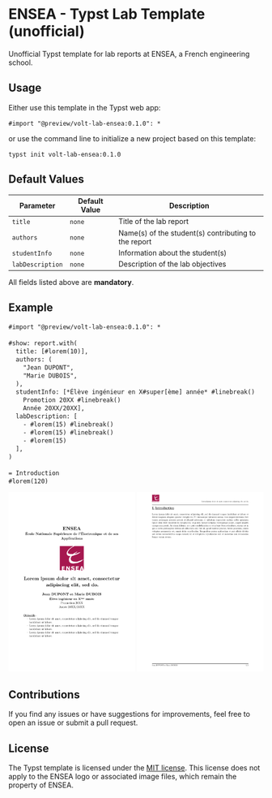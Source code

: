 # ENSEA - Typst Lab Template (unofficial)

Unofficial Typst template for lab reports at ENSEA, a French engineering school.

## Usage

Either use this template in the Typst web app:
```typst
#import "@preview/volt-lab-ensea:0.1.0": *
```
or use the command line to initialize a new project based on this template:
```typst
typst init volt-lab-ensea:0.1.0
```

## Default Values

| Parameter       | Default Value | Description                                          |
|-----------------|---------------|------------------------------------------------------|
| `title`         | `none`        | Title of the lab report                              |
| `authors`       | `none`        | Name(s) of the student(s) contributing to the report |
| `studentInfo`   | `none`        | Information about the student(s)                     |
| `labDescription`| `none`        | Description of the lab objectives                    |

All fields listed above are **mandatory**.

## Example

```typst
#import "@preview/volt-lab-ensea:0.1.0": *

#show: report.with(
  title: [#lorem(10)],
  authors: (
    "Jean DUPONT",
    "Marie DUBOIS",
  ),
  studentInfo: [*Élève ingénieur en X#super[ème] année* #linebreak()
    Promotion 20XX #linebreak()
    Année 20XX/20XX],
  labDescription: [
    - #lorem(15) #linebreak()
    - #lorem(15) #linebreak()
    - #lorem(15)
  ],
)

= Introduction
#lorem(120)
```

<p align="center">
  <img src="thumbnail-lab-1.png" width="250" />
  <img src="thumbnail-lab-2.png" width="250" />
</p>

## Contributions

If you find any issues or have suggestions for improvements, feel free to open an issue or submit a pull request. 

## License

The Typst template is licensed under the [MIT license](https://github.com/Dawod-G/ENSEA_Typst-Template/blob/main/LICENSE.md). This license does not apply to the ENSEA logo or associated image files, which remain the property of ENSEA.